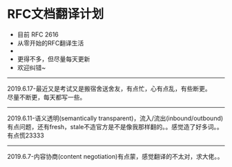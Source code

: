  # RFC文档翻译计划

- 目前 RFC 2616
- 从零开始的RFC翻译生活
- 
- 更得不多，但尽量每天更新
- 欢迎纠错~

---

2019.6.17-最近又是考试又是搬宿舍送舍友，有点忙，心有点乱，有些断更。  
尽量不断更，每天都写一些。

---

2019.6.11-语义透明(semantically transparent)，流入/流出(inbound/outbound)有点问题，还有fresh，stale不造官方是不是像我那样翻的。。感觉造了好多词。。有点慌23333

---

2019.6.7-内容协商(content negotiation)有点蒙，感觉翻译的不太对，求大佬。。